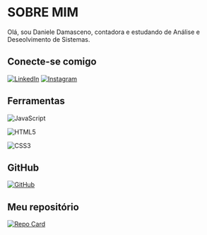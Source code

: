 
# SOBRE MIM

Olá, sou Daniele Damasceno, contadora e estudando de Análise e Deseolvimento de Sistemas.
## Conecte-se comigo

[![LinkedIn](https://img.shields.io/badge/LinkedIn-000?style=for-the-badge&logo=linkedin&logoColor=0E76A8)](https://www.linkedin.com/in/daniele-damasceno-30b8b9122/)
[![Instagram](https://th.bing.com/th/id/OIP.Go2CQNhF_49tkKcpEl_sHQHaHZ?w=30&h=30&c=7&r=0&o=5&pid=1.5)](https://www.instagram.com/danibdamasceno/)



## Ferramentas
![JavaScript](https://img.shields.io/badge/JavaScript-000?style=for-the-badge&logo=javascript)

![HTML5](https://img.shields.io/badge/HTML5-000?style=for-the-badge&logo=html5)

![CSS3](https://img.shields.io/badge/CSS3-000?style=for-the-badge&logo=css3&logoColor=264CE4)



## GitHub
[![GitHub](https://img.shields.io/badge/Github-ec63a1?style=for-the-badge&logo=github&logoColor=fff)](https://github.com/danibdamasceno/DDDIO)


## Meu repositório
[![Repo Card](https://github-readme-stats.vercel.app/api/pin/?username=thayana2021js&repo&bg_color=000&border_color=fff&show_icons=true&icon_color=fff&title_color=fff&text_color=FFF)](https://github.com/thayana2021js/dio-porte-open-source)







